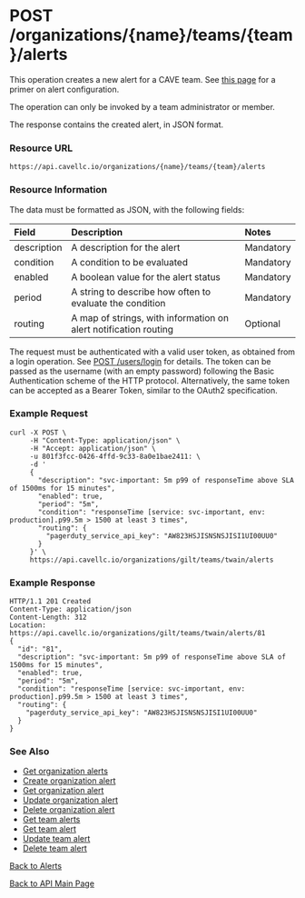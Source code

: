 # POST /organizations/{name}/teams/{team}/alerts
This operation creates a new alert for a CAVE team. See [this page](../alerts.md) for a primer on alert configuration.

The operation can only be invoked by a team administrator or member.

The response contains the created alert, in JSON format.

### Resource URL

`https://api.cavellc.io/organizations/{name}/teams/{team}/alerts`

### Resource Information

The data must be formatted as JSON, with the following fields:

Field | Description | Notes
:---- | :---------- | :----
description | A description for the alert | Mandatory
condition | A condition to be evaluated | Mandatory
enabled | A boolean value for the alert status | Mandatory
period | A string to describe how often to evaluate the condition | Mandatory
routing | A map of strings, with information on alert notification routing | Optional

The request must be authenticated with a valid user token, as obtained from a login operation. See [POST /users/login](../users/login.md) for details. The token can be passed as the username (with an empty password) following the Basic Authentication scheme of the HTTP protocol. Alternatively, the same token can be accepted as a Bearer Token, similar to the OAuth2 specification.

### Example Request

    curl -X POST \
         -H "Content-Type: application/json" \
         -H "Accept: application/json" \
         -u 801f3fcc-0426-4ffd-9c33-8a0e1bae2411: \
         -d '
         {
           "description": "svc-important: 5m p99 of responseTime above SLA of 1500ms for 15 minutes",
           "enabled": true,
           "period": "5m",
           "condition": "responseTime [service: svc-important, env: production].p99.5m > 1500 at least 3 times",
           "routing": {
             "pagerduty_service_api_key": "AW823HSJISNSNSJISI1UI00UU0"
           }
         }' \
         https://api.cavellc.io/organizations/gilt/teams/twain/alerts

### Example Response

    HTTP/1.1 201 Created
    Content-Type: application/json
    Content-Length: 312
    Location: https://api.cavellc.io/organizations/gilt/teams/twain/alerts/81
    {
      "id": "81",
      "description": "svc-important: 5m p99 of responseTime above SLA of 1500ms for 15 minutes",
      "enabled": true,
      "period": "5m",
      "condition": "responseTime [service: svc-important, env: production].p99.5m > 1500 at least 3 times",
      "routing": {
        "pagerduty_service_api_key": "AW823HSJISNSNSJISI1UI00UU0"
      }
    }

    
### See Also

* [Get organization alerts](get-org-alerts.md)
* [Create organization alert](create-org-alert.md)
* [Get organization alert](get-org-alert.md)
* [Update organization alert](update-org-alert.md)
* [Delete organization alert](delete-org-alert.md)
* [Get team alerts](get-team-alerts.md)
* [Get team alert](get-team-alert.md)
* [Update team alert](update-team-alert.md)
* [Delete team alert](delete-team-alert.md)

[Back to Alerts](README.md)

[Back to API Main Page](../api.md)

